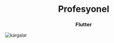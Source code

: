 <h1 align="center">Profesyonel</h1>
<h3 align="center">Flutter</h3>

<p align="left"> <img src="https://komarev.com/ghpvc/?username=reqdevil&label=Profile%20views&color=0e75b6&style=flat" alt="kargalar" /> </p>
